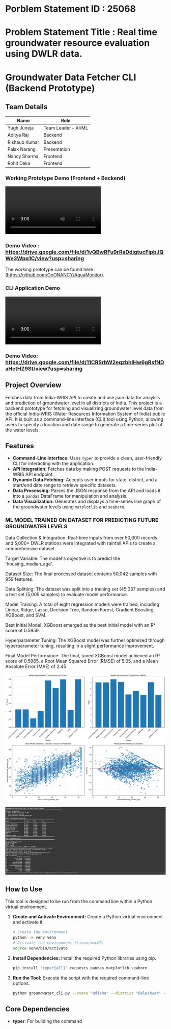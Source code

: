 # Porblem Statement ID : 25068
# Problem Statement Title : Real time groundwater resource evaluation using DWLR data.

# Groundwater Data Fetcher CLI (Backend Prototype)

## Team Details

| Name            | Role                   |
|-----------------|------------------------|
| Yugh Juneja     | Team Leader – AI/ML    |
| Aditya Raj      | Backend                |
| Rishaub Kumar   | Backend                |
| Palak Narang    | Presentation           |
| Nancy Sharma    | Frontend               |
| Rohit Deka      | Frontend               |


### Working Prototype Demo (Frontend + Backend)

<video controls src="https://github.com/TheArkhamBat/groundwater-cli-app/raw/main/prototype_demo.mp4" style="max-width: 100%;">
    Your browser does not support the video tag.
</video>

### Demo Video : https://drive.google.com/file/d/1vQBwRFu9rRaDdjgtucFipbJQWe3Wpq1C/view?usp=sharing

The working prototype can be found here : (https://github.com/OoONANCY/AquaMonitor).

### CLI Application Demo

<video controls src="https://github.com/TheArkhamBat/groundwater-cli-app/raw/main/demo.mp4" style="max-width: 100%;">
    Your browser does not support the video tag.
</video>

### Demo Video: https://drive.google.com/file/d/11CRSrbW2eqzbhIHw6gRsfNDaHetHZ9St/view?usp=sharing

## Project Overview

Fetches data from India-WRIS API to create and use json data for anaylsis and prediction of groundwater level in all districts of India. This project is a backend prototype for fetching and visualizing groundwater level data from the official India-WRIS (Water Resources Information System of India) public API. It is built as a command-line interface (CLI) tool using Python, allowing users to specify a location and date range to generate a time-series plot of the water levels.

## Features

* **Command-Line Interface:** Uses `Typer` to provide a clean, user-friendly CLI for interacting with the application.
* **API Integration:** Fetches data by making POST requests to the India-WRIS API endpoint.
* **Dynamic Data Fetching:** Accepts user inputs for state, district, and a start/end date range to retrieve specific datasets.
* **Data Processing:** Parses the JSON response from the API and loads it into a `pandas` DataFrame for manipulation and analysis.
* **Data Visualization:** Generates and displays a time-series line graph of the groundwater levels using `matplotlib` and `seaborn`.

### ML MODEL TRAINED ON DATASET FOR PREDICTING FUTURE GROUNDWATER LEVELS

Data Collection & Integration: Real-time inputs from over 50,000 records and 5,000+ DWLR stations were integrated with rainfall APIs to create a comprehensive dataset.

Target Variable: The model's objective is to predict the 'housing_median_age'.

Dataset Size: The final processed dataset contains 50,042 samples with 959 features.

Data Splitting: The dataset was split into a training set (45,037 samples) and a test set (5,005 samples) to evaluate model performance.

Model Training: A total of eight regression models were trained, including Linear, Ridge, Lasso, Decision Tree, Random Forest, Gradient Boosting, XGBoost, and SVM.

Best Initial Model: XGBoost emerged as the best initial model with an R² score of 0.5959.

Hyperparameter Tuning: The XGBoost model was further optimized through hyperparameter tuning, resulting in a slight performance improvement.

Final Model Performance: The final, tuned XGBoost model achieved an R² score of 0.5965, a Root Mean Squared Error (RMSE) of 5.05, and a Mean Absolute Error (MAE) of 2.45

![Groundwater Model Results](assets/model_results.png)

![WhatsApp Image of Project Demo](assets/WhatsApp%20Image%202025-09-10%20at%2010.28.02%20AM.jpeg)

## How to Use

This tool is designed to be run from the command line within a Python virtual environment.

1.  **Create and Activate Environment:** Create a Python virtual environment and activate it.
    ```bash
    # Create the environment
    python -m venv venv
    # Activate the environment (Linux/macOS)
    source venv/bin/activate
    ```

2.  **Install Dependencies:** Install the required Python libraries using pip.
    ```bash
    pip install "typer[all]" requests pandas matplotlib seaborn
    ```

3.  **Run the Tool:** Execute the script with the required command-line options.
    ```bash
    python groundwater_cli.py --state "Odisha" --district "Baleshwar" --start-date "2023-11-01" --end-date "2024-10-31"
    ```

## Core Dependencies

* **typer**: For building the command
